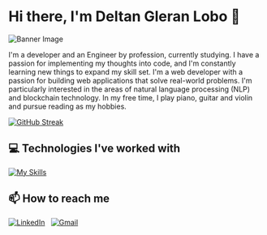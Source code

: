 # Hi there, I'm Deltan Gleran Lobo 👋

![Banner Image](https://yourimageurl.com)

<div style="background-image: url('https://yourcamoimageurl.com'); background-size: cover;">

I'm a developer and an Engineer by profession, currently studying. I have a passion for implementing my thoughts into code, and I'm constantly learning new things to expand my skill set.
I'm a web developer with a passion for building web applications that solve real-world problems. I'm particularly interested in the areas of natural language processing (NLP) and blockchain technology.
In my free time, I play piano, guitar and violin and pursue reading as my hobbies.

[![GitHub Streak](https://streak-stats.demolab.com?user=Deltan2002&theme=shades-of-purple)](https://git.io/streak-stats)
  
## 💻 Technologies I've worked with

[![My Skills](https://skillicons.dev/icons?i=html,css,js,java,c,py,react,nodejs,mongodb,mysql,r,docker,figma,vim,spacy,tensorflow&theme=light)](https://skillicons.dev)


## 📫 How to reach me

<a href="https://www.linkedin.com/in/deltan-lobo2002/"><img alt="LinkedIn" src="https://img.shields.io/badge/linkedin%20-%230077B5.svg?&style=flat&logo=linkedin&logoColor=white"/></a> &nbsp;
<a href="mailto:deltanlobo92@gmail.com"><img alt="Gmail" src="https://img.shields.io/badge/Gmail-D14836?style=flat&logo=gmail&logoColor=white" /></a> &nbsp;




</div>
